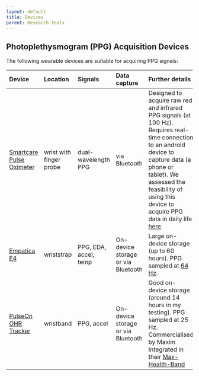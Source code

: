 ```yaml
---
layout: default
title: Devices
parent: Research tools
---
```


## Photoplethysmogram (PPG) Acquisition Devices

The following wearable devices are suitable for acquiring PPG signals:

| Device     | Location | Signals | Data capture | Further details | 
| :--- | :--- | :--- | :--- | :--- |
| [Smartcare Pulse Oximeter](http://devices.smartcareanalytics.co.uk/) | wrist with finger probe | dual-wavelength PPG | via Bluetooth | Designed to acquire raw red and infrared PPG signals (at 100 Hz). Requires real-time connection to an android device to capture data (a phone or tablet). We assessed the feasibility of using this device to acquire PPG data in daily life [here](https://peterhcharlton.github.io/publication/ppg_diary/). |
| [Empatica E4](https://www.empatica.com/en-gb/research/e4/) | wriststrap | PPG, EDA, accel, temp  | On-device storage or via Bluetooth | Large on-device storage (up to 60 hours). PPG sampled at [64 Hz](https://support.empatica.com/hc/en-us/articles/360029719792-E4-data-BVP-expected-signal). |
| [PulseOn OHR Tracker](https://pulseon.com/tech/ohr-tracker) | wristband | PPG, accel  | On-device storage or via Bluetooth | Good on-device storage (around 14 hours in my testing). PPG sampled at 25 Hz. Commercialised by Maxim Integrated in their [Max-Health-Band](https://www.maximintegrated.com/en/products/interface/sensor-interface/MAX-HEALTHBAND.html) |
